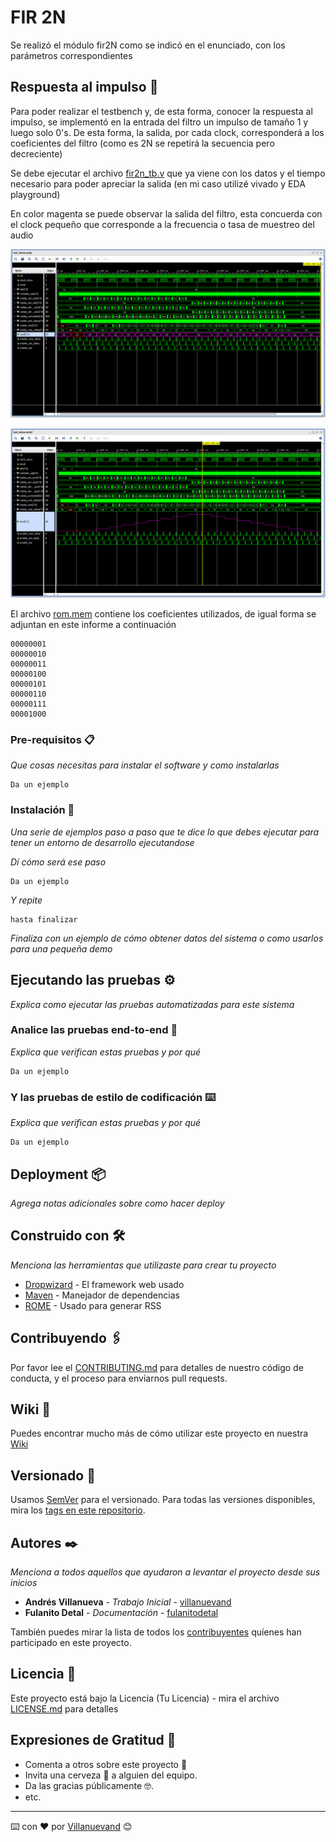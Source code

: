 # FIR 2N

Se realizó el módulo fir2N como se indicó en el enunciado, con los parámetros correspondientes

## Respuesta al impulso 🚀

Para poder realizar el testbench y, de esta forma, conocer la respuesta al impulso, se implementó en la entrada del filtro un impulso de tamaño 1 y luego solo 0's. De esta forma, la salida, por cada clock, corresponderá a los coeficientes del filtro (como es 2N se repetirá la secuencia pero decreciente)

Se debe ejecutar el archivo [fir2n_tb.v](https://github.com/eaanais/IEE2753-2019-eaanais/blob/master/proyecto/testbench/fir2n_tb.v) que ya viene con los datos y el tiempo necesario para poder apreciar la salida (en mi caso utilizé vivado y EDA playground)

En color magenta se puede observar la salida del filtro, esta concuerda con el clock pequeño que corresponde a la frecuencia o tasa de muestreo del audio

![testbenc_registro](/proyecto/testbench/respuesta_al_impulso.png)

![testbench_grafico](/proyecto/testbench/respuesta_al_impulso_grafico.png)

El archivo [rom.mem](https://github.com/eaanais/IEE2753-2019-eaanais/blob/master/proyecto/rtl/rom.mem) contiene los coeficientes utilizados, de igual forma se adjuntan en este informe a continuación

```
00000001
00000010
00000011
00000100
00000101
00000110
00000111
00001000
```

### Pre-requisitos 📋

_Que cosas necesitas para instalar el software y como instalarlas_

```
Da un ejemplo
```

### Instalación 🔧

_Una serie de ejemplos paso a paso que te dice lo que debes ejecutar para tener un entorno de desarrollo ejecutandose_

_Dí cómo será ese paso_

```
Da un ejemplo
```

_Y repite_

```
hasta finalizar
```

_Finaliza con un ejemplo de cómo obtener datos del sistema o como usarlos para una pequeña demo_

## Ejecutando las pruebas ⚙️

_Explica como ejecutar las pruebas automatizadas para este sistema_

### Analice las pruebas end-to-end 🔩

_Explica que verifican estas pruebas y por qué_

```
Da un ejemplo
```

### Y las pruebas de estilo de codificación ⌨️

_Explica que verifican estas pruebas y por qué_

```
Da un ejemplo
```

## Deployment 📦

_Agrega notas adicionales sobre como hacer deploy_

## Construido con 🛠️

_Menciona las herramientas que utilizaste para crear tu proyecto_

* [Dropwizard](http://www.dropwizard.io/1.0.2/docs/) - El framework web usado
* [Maven](https://maven.apache.org/) - Manejador de dependencias
* [ROME](https://rometools.github.io/rome/) - Usado para generar RSS

## Contribuyendo 🖇️

Por favor lee el [CONTRIBUTING.md](https://gist.github.com/villanuevand/xxxxxx) para detalles de nuestro código de conducta, y el proceso para enviarnos pull requests.

## Wiki 📖

Puedes encontrar mucho más de cómo utilizar este proyecto en nuestra [Wiki](https://github.com/tu/proyecto/wiki)

## Versionado 📌

Usamos [SemVer](http://semver.org/) para el versionado. Para todas las versiones disponibles, mira los [tags en este repositorio](https://github.com/tu/proyecto/tags).

## Autores ✒️

_Menciona a todos aquellos que ayudaron a levantar el proyecto desde sus inicios_

* **Andrés Villanueva** - *Trabajo Inicial* - [villanuevand](https://github.com/villanuevand)
* **Fulanito Detal** - *Documentación* - [fulanitodetal](#fulanito-de-tal)

También puedes mirar la lista de todos los [contribuyentes](https://github.com/your/project/contributors) quíenes han participado en este proyecto. 

## Licencia 📄

Este proyecto está bajo la Licencia (Tu Licencia) - mira el archivo [LICENSE.md](LICENSE.md) para detalles

## Expresiones de Gratitud 🎁

* Comenta a otros sobre este proyecto 📢
* Invita una cerveza 🍺 a alguien del equipo. 
* Da las gracias públicamente 🤓.
* etc.



---
⌨️ con ❤️ por [Villanuevand](https://github.com/Villanuevand) 😊
